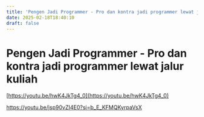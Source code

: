 ```yaml
---
title: 'Pengen Jadi Programmer - Pro dan kontra jadi programmer lewat jalur kuliah'
date: 2025-02-18T18:40:10
draft: false
---
```


# Pengen Jadi Programmer - Pro dan kontra jadi programmer lewat jalur kuliah

[https://youtu.be/hwK4JkTg4_0](https://youtu.be/hwK4JkTg4_0)

https://youtu.be/jsp90vZI4E0?si=b_E_KFMQKyrpaVsX
